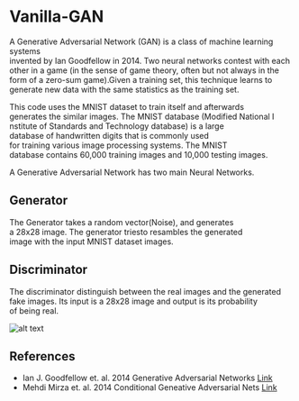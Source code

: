 # Vanilla-GAN

A Generative Adversarial Network (GAN) is a class of machine learning systems   
invented by Ian Goodfellow in 2014. Two neural networks contest with each   
other in a game (in the sense of game theory, often but not always in the   
form of a zero-sum game).Given a training set, this technique learns to   
generate new data with the same statistics as the training set.  

This code uses the MNIST dataset to train itself and afterwards   
generates the similar images. The MNIST database (Modified National I  
nstitute of Standards and Technology database) is a large  
 database of handwritten digits that is commonly used   
for training various image processing systems. The MNIST   
database contains 60,000 training images and 10,000 testing images.  

A Generative Adversarial Network has two main Neural Networks.  

## Generator
The Generator takes a random vector(Noise), and generates   
a 28x28 image. The generator triesto resambles the generated   
image with the input MNIST dataset images.  

## Discriminator

The discriminator distinguish between the real images and the generated  
 fake images. Its input is a 28x28 image and output is its probability    
of being real.  

![alt text](https://www.researchgate.net/publication/333831200/figure/fig5/AS:782113389412353@1563481771648/GAN-framework-in-which-the-generator-and-discriminator-are-learned-during-the-training.png)

## References
* Ian J. Goodfellow et. al. 2014 Generative Adversarial Networks  [Link](https://arxiv.org/abs/1406.2661)
* Mehdi Mirza et. al. 2014 Conditional Geneative Adversarial Nets [Link](https://arxiv.org/abs/1411.1784)
